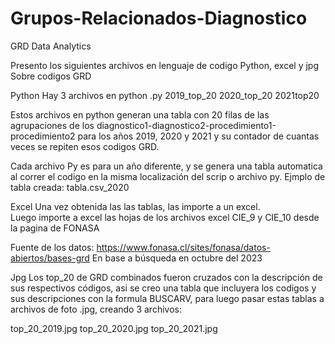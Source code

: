 # Grupos-Relacionados-Diagnostico
GRD Data Analytics

Presento los siguientes archivos en lenguaje de codigo Python, excel y jpg
Sobre codigos GRD

Python
Hay 3 archivos en python .py
2019_top_20
2020_top_20
2021top20

Estos archivos en python generan una tabla con 20 filas de las agrupaciones de los diagnostico1-diagnostico2-procedimiento1-procedimiento2 para los años 2019, 2020 y 2021 
y su contador de cuantas veces se repiten esos codigos GRD.

Cada archivo Py es para un año diferente, y se genera una tabla automatica al correr el codigo en la misma localización del scrip o archivo py.
Ejmplo de tabla creada: tabla.csv_2020

Excel
Una vez obtenida las las tablas, las importe a un excel.  
Luego importe a excel las hojas de los archivos excel CIE_9 y CIE_10 desde la pagina de FONASA

Fuente de los datos: 
https://www.fonasa.cl/sites/fonasa/datos-abiertos/bases-grd 
En base a búsqueda en octubre del 2023

Jpg
Los top_20 de GRD combinados fueron cruzados con la descripción de sus respectivos códigos, asi se creo una tabla que incluyera
los codigos y sus descripciones con la formula BUSCARV, para luego pasar estas tablas a archivos de foto .jpg, creando 3 archivos:

top_20_2019.jpg
top_20_2020.jpg
top_20_2021.jpg

